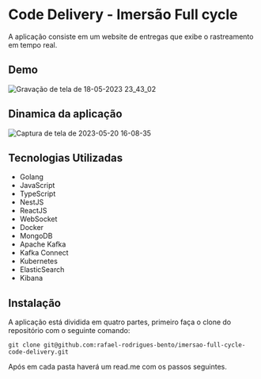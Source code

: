 # Code Delivery - Imersão Full cycle

A aplicação consiste em um website de entregas que exibe o rastreamento em tempo real.

## Demo

![Gravação de tela de 18-05-2023 23_43_02](https://github.com/rafael-rodrigues-bento/imersao-full-cycle-code-delivery/assets/101301928/0a9128c4-deab-42f2-98a3-bd45a76bf5f4)

## Dinamica da aplicação

![Captura de tela de 2023-05-20 16-08-35](https://github.com/rafael-rodrigues-bento/imersao-full-cycle-code-delivery/assets/101301928/a34f58d4-a03b-422d-8692-5b511c0ad9a7)

## Tecnologias Utilizadas

- Golang
- JavaScript
- TypeScript
- NestJS
- ReactJS
- WebSocket
- Docker
- MongoDB
- Apache Kafka
- Kafka Connect
- Kubernetes
- ElasticSearch
- Kibana

## Instalação

A aplicação está dividida em quatro partes, primeiro faça o clone do repositório com o seguinte comando:

```
git clone git@github.com:rafael-rodrigues-bento/imersao-full-cycle-code-delivery.git
```

Após em cada pasta haverá um read.me com os passos seguintes.

